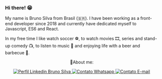 ### Hi there! 😁

My name is Bruno Silva from Brasil (🇧🇷). I have been working as a front-end developer since 2018 and currently have dedicated myself to Javascript, ES6 and React.

In my free time I like watch soccer ⚽️, to watch movies 🎞️, series and stand-up comedy 📺,  to listen to music 🎵 and enjoying life with a beer and barbecue 🍺.


<div align="center">
    <p>💬About me:</p>
    <a href="https://www.linkedin.com/in/bruno-silva0109/">
      <img src="https://img.shields.io/badge/-Bruno%20Silva-blue?style=flat-square&logo=linkedin" alt="Perfil Linkedin Bruno Silva">  
    </a>
    <a href="https://api.whatsapp.com/send?phone=5516992623944" >
        <img src="https://img.shields.io/badge/-Whatsapp-blue?style=flat-square&logo=whatsapp" alt="Contato Whatsapp">
    </a>
    <a href="mailto:brs.rsilva@gmail.com?subject=Hello%20again" >
        <img src="https://img.shields.io/badge/-brs.rsilva@gmail.com-blue?style=flat-square&logo=gmail" alt="Contato E-mail">
    </a>
</div>

<!--
**brunosilva/brunosilva** is a ✨ _special_ ✨ repository because its `README.md` (this file) appears on your GitHub profile.

Here are some ideas to get you started:

- 🔭 I’m currently working on ...
- 🌱 I’m currently learning ...
- 👯 I’m looking to collaborate on ...
- 🤔 I’m looking for help with ...
- 💬 Ask me about ...
- 📫 How to reach me: ...
- 😄 Pronouns: ...
- ⚡ Fun fact: ...
-->

